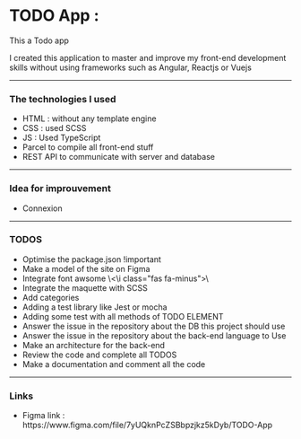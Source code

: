 <h1>TODO App :</h1>
<p>This a Todo app</p>
<p>I created this application to master and improve my front-end development skills without using frameworks such as Angular, Reactjs or Vuejs</p>
<hr>
<h3>The technologies I used</h3>
<ul>
    <li>HTML : without any template engine</li>
    <li>CSS  : used SCSS </li>
    <li>JS   : Used TypeScript</li>
    <li>Parcel to compile all front-end stuff</li>
    <li>REST API to communicate with server and database</li>
</ul>
<hr>
<h3>Idea for improuvement</h3>
<ul>
    <li>Connexion</li>
</ul>


<hr>
<h3>TODOS</h3>
<ul>
    <li> Optimise the package.json !important </li>
    <li> Make a model of the site on Figma</li>
    <li> Integrate font awsome \<\i class="fas fa-minus">\</\i\></li>
    <li> Integrate the maquette with SCSS</li>
    <li> Add categories</li>
    <li> Adding a test library like Jest or mocha</li>
    <li> Adding some test with all methods of TODO ELEMENT</li>
    <li> Answer the issue in the repository about the DB this project should use</li>
    <li> Answer the issue in the repository about the back-end language to Use</li>
    <li> Make an architecture for the back-end</li>
    <li> Review the code and complete all TODOS</li>
    <li> Make a documentation and comment all the code</li>
</ul>

<hr>
<h3>Links</h3>
<ul>
    <li> Figma link : https://www.figma.com/file/7yUQknPcZSBbpzjkz5kDyb/TODO-App</li>
</ul>